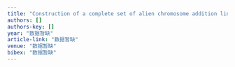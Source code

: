 ```yaml
---
title: "Construction of a complete set of alien chromosome addition lines from Gossypium australe in Gossypium hirsutum: morphological, cytological, and genotypic characterization"
authors: []
authors-key: []
year: "数据暂缺"
article-link: "数据暂缺"
venue: "数据暂缺"
bibex: "数据暂缺"
---
```

